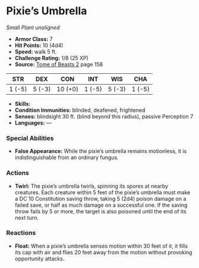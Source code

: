 # Pixie’s Umbrella

*Small* *Plant* *unaligned*

- **Armor Class:** 7
- **Hit Points:** 10 (4d4)
- **Speed:** walk 5 ft.
- **Challenge Rating:** 1/8 (25 XP)
- **Source:** [Tome of Beasts 2](https://koboldpress.com/kpstore/product/tome-of-beasts-2-for-5th-edition) page 158

| STR | DEX | CON | INT | WIS | CHA |
| --- | --- | --- | --- | --- | --- |
| 1 (-5) | 5 (-3) | 10 (+0) | 1 (-5) | 5 (-3) | 1 (-5) |

- **Skills:** 
- **Condition Immunities:** blinded, deafened, frightened
- **Senses:** blindsight 30 ft. (blind beyond this radius), passive Perception 7
- **Languages:** —
### Special Abilities
- **False Appearance:** While the pixie’s umbrella remains motionless, it is indistinguishable from an ordinary fungus.
### Actions
- **Twirl:** The pixie’s umbrella twirls, spinning its spores at nearby creatures. Each creature within 5 feet of the pixie’s umbrella must make a DC 10 Constitution saving throw, taking 5 (2d4) poison damage on a failed save, or half as much damage on a successful one. If the saving throw fails by 5 or more, the target is also poisoned until the end of its next turn.
### Reactions
- **Float:** When a pixie’s umbrella senses motion within 30 feet of it, it fills its cap with air and flies 20 feet away from the motion without provoking opportunity attacks.


